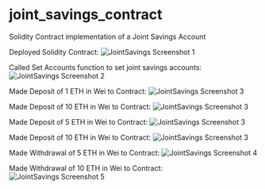 # joint_savings_contract
Solidity Contract implementation of a Joint Savings Account

Deployed Solidity Contract:
![JointSavings Screenshot 1](Screenshots/joint_savings_deploy.png)


Called Set Accounts function to set joint savings accounts:
![JointSavings Screenshot 2](Screenshots/joint_savings_setAccounts.png)


Made Deposit of 1 ETH in Wei to Contract:
![JointSavings Screenshot 3](Screenshots/joint_savings_deposit_1.png)


Made Deposit of 10 ETH in Wei to Contract:
![JointSavings Screenshot 3](Screenshots/joint_savings_deposit_2.png)


Made Deposit of 5 ETH in Wei to Contract:
![JointSavings Screenshot 3](Screenshots/joint_savings_deposit_3.png)


Made Deposit of 10 ETH in Wei to Contract:
![JointSavings Screenshot 3](Screenshots/joint_savings_deposit.png)


Made Withdrawal of 5 ETH in Wei to Contract:
![JointSavings Screenshot 4](Screenshots/joint_savings_withdraw_1.png)


Made Withdrawal of 10 ETH in Wei to Contract:
![JointSavings Screenshot 5](Screenshots/joint_savings_withdraw_2.png)


